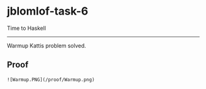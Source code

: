 # jblomlof-task-6
Time to Haskell
***
Warmup Kattis problem solved.

## Proof

    ![Warmup.PNG](/proof/Warmup.png)
